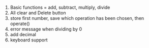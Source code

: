 1) Basic functions = add, subtract, multiply, divide
2) All clear and Delete button
3) store first number, save which operation has been chosen, then operate()
4) error message when dividing by 0
5) add decimal 
6) keyboard support